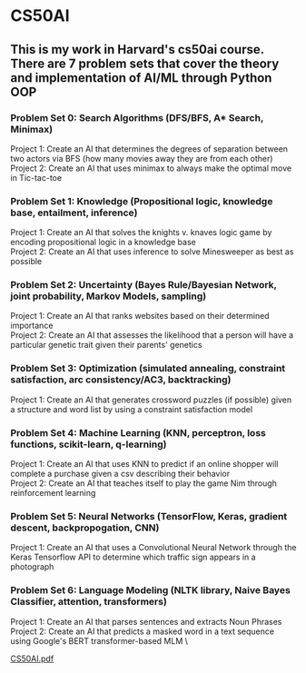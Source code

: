# CS50AI
## This is my work in Harvard's cs50ai course. There are 7 problem sets that cover the theory and implementation of AI/ML through Python OOP

### Problem Set 0: Search Algorithms (DFS/BFS, A* Search, Minimax)
Project 1: Create an AI that determines the degrees of separation between two actors via BFS (how many movies away they are from each other) \
Project 2: Create an AI that uses minimax to always make the optimal move in Tic-tac-toe
### Problem Set 1: Knowledge (Propositional logic, knowledge base, entailment, inference)
Project 1: Create an AI that solves the knights v. knaves logic game by encoding propositional logic in a knowledge base \
Project 2: Create an AI that uses inference to solve Minesweeper as best as possible
### Problem Set 2: Uncertainty (Bayes Rule/Bayesian Network, joint probability, Markov Models, sampling)
Project 1: Create an AI that ranks websites based on their determined importance \
Project 2: Create an AI that assesses the likelihood that a person will have a particular genetic trait given their parents' genetics
### Problem Set 3: Optimization (simulated annealing, constraint satisfaction, arc consistency/AC3, backtracking)
Project 1: Create an AI that generates crossword puzzles (if possible) given a structure and word list by using a constraint satisfaction model
### Problem Set 4: Machine Learning (KNN, perceptron, loss functions, scikit-learn, q-learning)
Project 1: Create an AI that uses KNN to predict if an online shopper will complete a purchase given a csv describing their behavior \
Project 2: Create an AI that teaches itself to play the game Nim through reinforcement learning
### Problem Set 5: Neural Networks (TensorFlow, Keras, gradient descent, backpropogation, CNN)
Project 1: Create an AI that uses a Convolutional Neural Network through the Keras Tensorflow API to determine which traffic sign appears in a photograph
### Problem Set 6: Language Modeling (NLTK library, Naive Bayes Classifier, attention, transformers)
Project 1: Create an AI that parses sentences and extracts Noun Phrases \
Project 2: Create an AI that predicts a masked word in a text sequence using Google's BERT transformer-based MLM \

[CS50AI.pdf](https://github.com/user-attachments/files/16838634/CS50AI.pdf)
